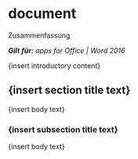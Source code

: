 
# document
Zusammenfassung

 _**Gilt für:** apps for Office | Word 2016_

{insert introductory content}

## {insert section title text}

{insert body text}


### {insert subsection title text}

{insert body text}

